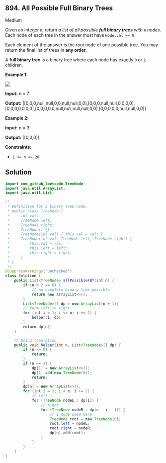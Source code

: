 ## 894\. All Possible Full Binary Trees

Medium

Given an integer `n`, return _a list of all possible **full binary trees** with_ `n` _nodes_. Each node of each tree in the answer must have `Node.val == 0`.

Each element of the answer is the root node of one possible tree. You may return the final list of trees in **any order**.

A **full binary tree** is a binary tree where each node has exactly `0` or `2` children.

**Example 1:**

![](https://s3-lc-upload.s3.amazonaws.com/uploads/2018/08/22/fivetrees.png)

**Input:** n = 7

**Output:** [[0,0,0,null,null,0,0,null,null,0,0],[0,0,0,null,null,0,0,0,0],[0,0,0,0,0,0,0],[0,0,0,0,0,null,null,null,null,0,0],[0,0,0,0,0,null,null,0,0]] 

**Example 2:**

**Input:** n = 3

**Output:** [[0,0,0]] 

**Constraints:**

*   `1 <= n <= 20`

## Solution

```java
import com_github_leetcode.TreeNode;
import java.util.ArrayList;
import java.util.List;

/*
 * Definition for a binary tree node.
 * public class TreeNode {
 *     int val;
 *     TreeNode left;
 *     TreeNode right;
 *     TreeNode() {}
 *     TreeNode(int val) { this.val = val; }
 *     TreeNode(int val, TreeNode left, TreeNode right) {
 *         this.val = val;
 *         this.left = left;
 *         this.right = right;
 *     }
 * }
 */
@SuppressWarnings("unchecked")
class Solution {
    public List<TreeNode> allPossibleFBT(int n) {
        if (n % 2 == 0) {
            // no complete binary tree possible
            return new ArrayList<>();
        }
        List<TreeNode>[] dp = new ArrayList[n + 1];
        // form left to right
        for (int i = 1; i <= n; i += 2) {
            helper(i, dp);
        }
        return dp[n];
    }

    // Using tabulation
    public void helper(int n, List<TreeNode>[] dp) {
        if (n <= 0) {
            return;
        }
        if (n == 1) {
            dp[1] = new ArrayList<>();
            dp[1].add(new TreeNode(0));
            return;
        }
        dp[n] = new ArrayList<>();
        for (int i = 1; i < n; i += 2) {
            // left
            for (TreeNode nodeL : dp[i]) {
                // right
                for (TreeNode nodeR : dp[n - i - 1]) {
                    // 1 node used here
                    TreeNode root = new TreeNode(0);
                    root.left = nodeL;
                    root.right = nodeR;
                    dp[n].add(root);
                }
            }
        }
    }
}
```